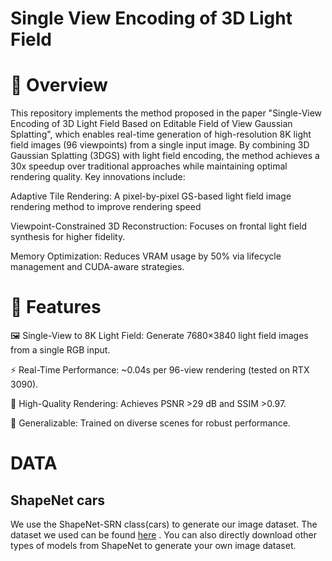 # Single View Encoding of 3D Light Field
# 📖 Overview

This repository implements the method proposed in the paper "Single-View Encoding of 3D Light Field Based on Editable Field of View Gaussian Splatting", which enables real-time generation of high-resolution 8K light field images (96 viewpoints) from a single input image. By combining 3D Gaussian Splatting (3DGS) with light field encoding, the method achieves a 30x speedup over traditional approaches while maintaining optimal rendering quality. Key innovations include:

Adaptive Tile Rendering:  A pixel-by-pixel GS-based light field image rendering method to improve rendering speed

Viewpoint-Constrained 3D Reconstruction: Focuses on frontal light field synthesis for higher fidelity.

Memory Optimization: Reduces VRAM usage by 50% via lifecycle management and CUDA-aware strategies.


# 🚀 Features
🖼️ Single-View to 8K Light Field: Generate 7680×3840 light field images from a single RGB input.

⚡ Real-Time Performance: ~0.04s per 96-view rendering (tested on RTX 3090).

🎯 High-Quality Rendering: Achieves PSNR >29 dB and SSIM >0.97.

🧠 Generalizable: Trained on diverse scenes for robust performance.

# DATA
## ShapeNet cars
We use the ShapeNet-SRN class(cars) to generate our image dataset. The dataset we used can be found [here](https://pan.baidu.com/s/1tVTYlZURE3wZ7Y9bpmKv6w?pwd=78s3) . You can also directly download other types of models from ShapeNet to generate your own image dataset.
